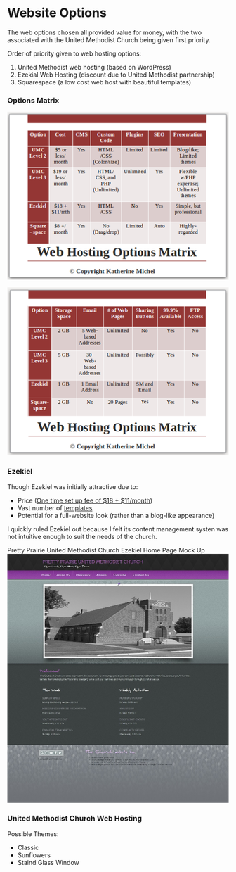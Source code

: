 # Website Options

The web options chosen all provided value for money, with the two associated with the United Methodist Church being given first priority.

Order of priority given to web hosting options:

1. United Methodist web hosting (based on WordPress)
2. Ezekial Web Hosting (discount due to United Methodist partnership)
3. Squarespace (a low cost web host with beautiful templates)

### Options Matrix

![](images/web-hosting-options-matrix-page-1.png)

![](images/web-hosting-options-matrix-page-2.png)

### Ezekiel 

Though Ezekiel was initially attractive due to:
* Price ([One time set up fee of $18 + $11/month](http://www.umc.e-zekiel.com/comparison))
* Vast number of [templates](http://www.umc.e-zekiel.com/templates/viewDesigns.asp?)
* Potential for a full-website look (rather than a blog-like appearance)

I quickly ruled Ezekiel out because I felt its content management systen was not intuitive enough to suit the needs of the church.

Pretty Prairie United Methodist Church Ezekiel Home Page Mock Up
![](images/ezekiel-allegiant-theme-desktop-mockup.jpg)

### United Methodist Church Web Hosting

Possible Themes: 
* Classic
* Sunflowers
* Staind Glass Window

 

